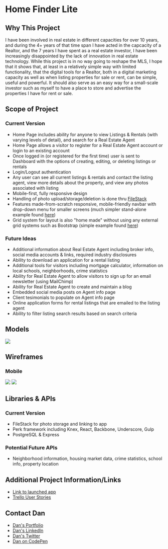 # Home Finder Lite
## Why This Project
I have been involved in real estate in different capacities for over 10 years, and during the 4+ years of that time span I have acted in the capcacity of a Realtor, and the 7 years I have spent as a real estate investor, I have been increasingly disappointed by the lack of innovation in real estate technology. While this project is in no way going to reshape the MLS, I hope that it shows that, at least in a relatively simple way with limited functionality, that the digital tools for a Realtor, both in a digital marketing capacity as well as when listing properties for sale or rent, can be simple, useful and powerful. It should also serve as an easy way for a small-scale investor such as myself to have a place to store and advertise the properties I have for rent or sale.

## Scope of Project
### Current Version
* Home Page includes ability for anyone to view Listings & Rentals (with varying levels of detail), and search for a Real Estate Agent
* Home Page allows a visitor to register for a Real Estate Agent account or login to an existing account
* Once logged in (or registered for the first time) user is sent to Dashboard with the options of creating, editing, or deleting listings or rentals
* Login/Logout authentication
* Any user can see all current listings & rentals and contact the listing agent, view more details about the property, and view any photos associated with listing
* Mobile-first, fully responsive design
* Handling of photo upload/storage/deletion is done thru [FileStack](https://www.filestack.com/)
* Features made-from-scratch responsive, mobile-friendly navbar with drop-down menu for smaller screens (much simpler stand-alone example found [here](http://codepen.io/danbuda/pen/mAVALa))
* Grid system for layout is also "home made" without using any external grid systems such as Bootstrap (simple example found [here](http://codepen.io/danbuda/pen/XjyvAQ))

### Future Ideas
* Additional information about Real Estate Agent including broker info, social media accounts & links, required industry disclosures
* Ability to download an application for a rental listing
* Additional tools for visitors including mortgage calculator, information on local schools, neighborhoods, crime statistics
* Ability for Real Estate Agent to allow visitors to sign up for an email newsletter (using MailChimp)
* Ability for Real Estate Agent to create and maintain a blog
* Embedded social media posts on Agent info page
* Client tesimonials to populate on Agent info page
* Online application forms for rental listings that are emailed to the listing agent
* Ability to filter listing search results based on search criteria

## Models
![](./Data-Models.png)

## Wireframes
### Mobile
![](./Mockups_Mobile_Home_Dashboard.png)
![](./Mockups_Mobile_Listings_Rentals.png)

## Libraries & APIs
### Current Version
* FileStack for photo storage and linking to app
* Perk framework including Knex, React, Backbone, Underscore, Gulp
* PostgreSQL & Express

### Potential Future APIs
* Neighborhood information, housing market data, crime statistics, school info, property location

## Additional Project Information/Links
* [Link to launched app](http://home-finder-lite.herokuapp.com/)
* [Trello User Stories](https://trello.com/b/R882AM3Y/real-estate-website)

## Contact Dan 
* [Dan's Portfolio](http://danbuda.com/#/?_k=w19b90)
* [Dan's LinkedIn](https://www.linkedin.com/in/danbuda)
* [Dan's Twitter](https://twitter.com/danielbuda)
* [Dan on CodePen](http://codepen.io/danbuda/)
